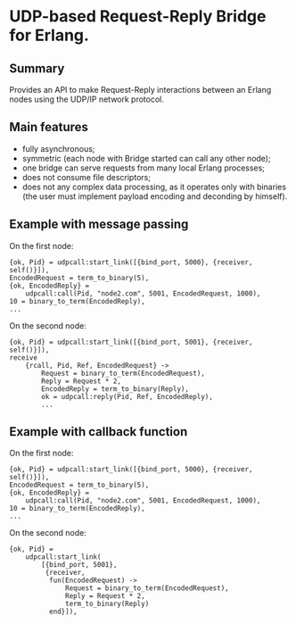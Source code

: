 # UDP-based Request-Reply Bridge for Erlang.

## Summary

Provides an API to make Request-Reply interactions between
an Erlang nodes using the UDP/IP network protocol.

## Main features

* fully asynchronous;
* symmetric (each node with Bridge started can call any other node);
* one bridge can serve requests from many local Erlang processes;
* does not consume file descriptors;
* does not any complex data processing, as it operates only
 with binaries (the user must implement payload encoding and
 deconding by himself).

## Example with message passing

On the first node:

```
{ok, Pid} = udpcall:start_link([{bind_port, 5000}, {receiver, self()}]),
EncodedRequest = term_to_binary(5),
{ok, EncodedReply} =
    udpcall:call(Pid, "node2.com", 5001, EncodedRequest, 1000),
10 = binary_to_term(EncodedReply),
...
```

On the second node:

```
{ok, Pid} = udpcall:start_link([{bind_port, 5001}, {receiver, self()}]),
receive
    {rcall, Pid, Ref, EncodedRequest} ->
        Request = binary_to_term(EncodedRequest),
        Reply = Request * 2,
        EncodedReply = term_to_binary(Reply),
        ok = udpcall:reply(Pid, Ref, EncodedReply),
        ...
```

## Example with callback function

On the first node:

```
{ok, Pid} = udpcall:start_link([{bind_port, 5000}, {receiver, self()}]),
EncodedRequest = term_to_binary(5),
{ok, EncodedReply} =
    udpcall:call(Pid, "node2.com", 5001, EncodedRequest, 1000),
10 = binary_to_term(EncodedReply),
...
```

On the second node:

```
{ok, Pid} =
    udpcall:start_link(
        [{bind_port, 5001},
         {receiver,
          fun(EncodedRequest) ->
              Request = binary_to_term(EncodedRequest),
              Reply = Request * 2,
              term_to_binary(Reply)
          end}]),
```
